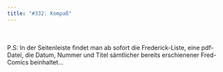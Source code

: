 ```yaml
---
title: "#332: Kompaß"
---
```

<br />
<br />
P.S: In der Seitenleiste findet man ab sofort die Frederick-Liste, eine pdf-Datei, die Datum, Nummer und Titel s&auml;mtlicher bereits erschienener Fred-Comics beinhaltet...

